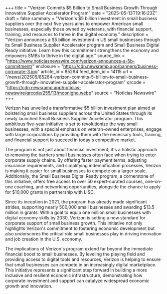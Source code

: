 +++
title = "Verizon Commits $5 Billion to Small Business Growth Through Innovative Supplier Accelerator Program"
date = "2025-05-13T19:16:23Z"
draft = false
summary = "Verizon's $5 billion investment in small business suppliers over the next five years aims to empower American small businesses, especially those owned by veterans, with financial support, training, and resources to thrive in the digital economy."
description = "Verizon announces a $5 billion investment in US small businesses through its Small Business Supplier Accelerator program and Small Business Digital Ready initiative. Learn how this commitment strengthens the economy and empowers SMBs to thrive in the digital age."
source_link = "https://www.noticiasnewswire.com/verizon-announces-a-5b-commitment/"
enclosure = "https://cdn.newsramp.app/banners/business-corporate-3.jpg"
article_id = 85264
feed_item_id = 14115
url = "/news/202505/85264-verizon-commits-5-billion-to-small-business-growth-through-innovative-supplier-accelerator-program"
qrcode = "https://cdn.newsramp.app/noticias-newswire/qrcode/255/13/moonigho.webp"
source = "Noticias Newswire"
+++

<p>Verizon has unveiled a transformative $5 billion investment plan aimed at bolstering small business suppliers across the United States through its newly launched Small Business Supplier Accelerator program. This ambitious five-year initiative is set to revolutionize the way small businesses, with a special emphasis on veteran-owned enterprises, engage with large corporations by providing them with the necessary tools, training, and financial support to succeed in today's competitive market.</p><p>The program is not just about financial investment; it's a holistic approach to removing the barriers small businesses often face when trying to enter corporate supply chains. By offering faster payment terms, adjusting insurance requirements, and simplifying indemnification processes, Verizon is making it easier for small businesses to compete on a larger scale. Additionally, the Small Business Digital Ready program, a cornerstone of this initiative, offers free access to over 50 expert-curated courses, one-on-one coaching, and networking opportunities, alongside the chance to apply for $10,000 grants in partnership with LISC.</p><p>Since its inception in 2021, the program has already made significant strides, supporting nearly 500,000 small businesses and awarding $13.5 million in grants. With a goal to equip one million small businesses with digital economy skills by 2030, Verizon is setting a new standard for corporate support of small business growth. This initiative not only highlights Verizon's commitment to fostering economic development but also underscores the critical role small businesses play in driving innovation and job creation in the U.S. economy.</p><p>The implications of Verizon's program extend far beyond the immediate financial boost to small businesses. By leveling the playing field and providing access to digital tools and resources, Verizon is helping to ensure that small businesses can compete in an increasingly digital marketplace. This initiative represents a significant step forward in building a more inclusive and resilient economic infrastructure, demonstrating how corporate investment and support can catalyze widespread economic growth and innovation.</p>
